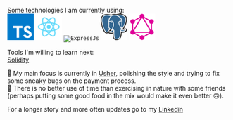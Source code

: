 Some technologies I am currently using: <br>
<code><img height="60" alt="Typescript" src="https://raw.githubusercontent.com/github/explore/80688e429a7d4ef2fca1e82350fe8e3517d3494d/topics/typescript/typescript.png"></code>
<code><img height="60" alt="React" src="https://raw.githubusercontent.com/github/explore/80688e429a7d4ef2fca1e82350fe8e3517d3494d/topics/react/react.png"></code>
<code><img height="60" alt="ExpressJs" src="https://d33wubrfki0l68.cloudfront.net/8236d24ee56bc4850deb8943cf27646110405a99/0d40c/img/expressjs.png"></code>
<code><img height="60" alt="postgresql" src="https://raw.githubusercontent.com/github/explore/80688e429a7d4ef2fca1e82350fe8e3517d3494d/topics/postgresql/postgresql.png"></code>
<code><img height="60" alt="graphql" src="https://raw.githubusercontent.com/github/explore/80688e429a7d4ef2fca1e82350fe8e3517d3494d/topics/graphql/graphql.png"></code>

Tools I'm willing to learn next: <br>
[Solidity](https://docs.soliditylang.org/) 

🔨  My main focus is currently in [Usher](https://github.com/nicolo413/usher-client), polishing the style and trying to fix some sneaky bugs on the payment process. <br>
🌳  There is no better use of time than exercising in nature with some friends (perhaps putting some good food in the mix would make it even better 🙃).

For a longer story and more often updates go to my [Linkedin](https://www.linkedin.com/in/nicolas-lopez-diez/)

